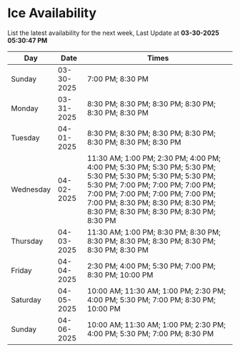 # Ice Availability

List the latest availability for the next week, Last Update at **03-30-2025 05:30:47 PM**

| Day         | Date        | Times       |
| ----------- | ----------- | ----------- |
|Sunday|03-30-2025|7:00 PM; 8:30 PM|
|Monday|03-31-2025|8:30 PM; 8:30 PM; 8:30 PM; 8:30 PM; 8:30 PM; 8:30 PM|
|Tuesday|04-01-2025|8:30 PM; 8:30 PM; 8:30 PM; 8:30 PM; 8:30 PM; 8:30 PM; 8:30 PM|
|Wednesday|04-02-2025|11:30 AM; 1:00 PM; 2:30 PM; 4:00 PM; 4:00 PM; 5:30 PM; 5:30 PM; 5:30 PM; 5:30 PM; 5:30 PM; 5:30 PM; 5:30 PM; 5:30 PM; 7:00 PM; 7:00 PM; 7:00 PM; 7:00 PM; 7:00 PM; 7:00 PM; 7:00 PM; 7:00 PM; 8:30 PM; 8:30 PM; 8:30 PM; 8:30 PM; 8:30 PM; 8:30 PM; 8:30 PM; 8:30 PM|
|Thursday|04-03-2025|11:30 AM; 1:00 PM; 8:30 PM; 8:30 PM; 8:30 PM; 8:30 PM; 8:30 PM; 8:30 PM; 8:30 PM; 8:30 PM|
|Friday|04-04-2025|2:30 PM; 4:00 PM; 5:30 PM; 7:00 PM; 8:30 PM; 10:00 PM|
|Saturday|04-05-2025|10:00 AM; 11:30 AM; 1:00 PM; 2:30 PM; 4:00 PM; 5:30 PM; 7:00 PM; 8:30 PM; 10:00 PM|
|Sunday|04-06-2025|10:00 AM; 11:30 AM; 1:00 PM; 2:30 PM; 4:00 PM; 5:30 PM; 7:00 PM; 8:30 PM|
